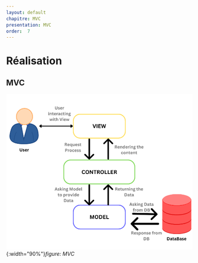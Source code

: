 ```yaml
---
layout: default
chapitre: MVC
presentation: MVC
order:  7
---
```


# Réalisation

## MVC


![MVC](./images/mvc.png){:width="90%"}*figure: MVC*




<!-- note -->



<!-- new slide -->